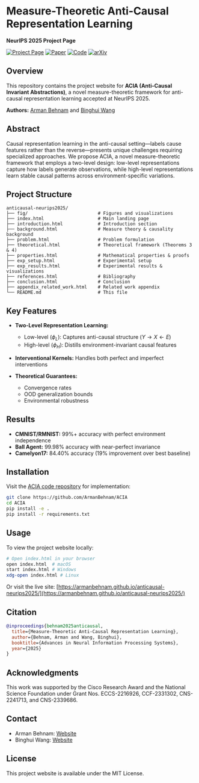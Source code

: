 # Measure-Theoretic Anti-Causal Representation Learning

**NeurIPS 2025 Project Page**

[![Project Page](https://img.shields.io/badge/Project-Page-blue)](https://armanbehnam.github.io/anticausal-neurips2025/)
[![Paper](https://img.shields.io/badge/Paper-PDF-red)]()
[![Code](https://img.shields.io/badge/Code-GitHub-green)](https://github.com/ArmanBehnam/ACIA)
[![arXiv](https://img.shields.io/badge/arXiv-2025-orange)]()

## Overview

This repository contains the project website for **ACIA (Anti-Causal Invariant Abstractions)**, a novel measure-theoretic framework for anti-causal representation learning accepted at NeurIPS 2025.

**Authors:** [Arman Behnam](https://armanbehnam.github.io/) and [Binghui Wang](https://wangbinghui.net/)

## Abstract

Causal representation learning in the anti-causal setting—labels cause features rather than the reverse—presents unique challenges requiring specialized approaches. We propose ACIA, a novel measure-theoretic framework that employs a two-level design: low-level representations capture how labels generate observations, while high-level representations learn stable causal patterns across environment-specific variations.

## Project Structure

```
anticausal-neurips2025/
├── fig/                          # Figures and visualizations
├── index.html                    # Main landing page
├── introduction.html             # Introduction section
├── background.html               # Measure theory & causality background
├── problem.html                  # Problem formulation
├── theoretical.html              # Theoretical framework (Theorems 3 & 4)
├── properties.html               # Mathematical properties & proofs
├── exp_setup.html                # Experimental setup
├── exp_results.html              # Experimental results & visualizations
├── references.html               # Bibliography
├── conclusion.html               # Conclusion
├── appendix_related_work.html    # Related work appendix
└── README.md                     # This file
```

## Key Features

- **Two-Level Representation Learning:**
  - Low-level ($\phi_L$): Captures anti-causal structure ($Y \rightarrow X \leftarrow E$)
  - High-level ($\phi_H$): Distills environment-invariant causal features

- **Interventional Kernels:** Handles both perfect and imperfect interventions

- **Theoretical Guarantees:**
  - Convergence rates
  - OOD generalization bounds
  - Environmental robustness

## Results

- **CMNIST/RMNIST:** 99%+ accuracy with perfect environment independence
- **Ball Agent:** 99.98% accuracy with near-perfect invariance
- **Camelyon17:** 84.40% accuracy (19% improvement over best baseline)

## Installation

Visit the [ACIA code repository](https://github.com/ArmanBehnam/ACIA) for implementation:

```bash
git clone https://github.com/ArmanBehnam/ACIA
cd ACIA
pip install -e .
pip install -r requirements.txt
```

## Usage

To view the project website locally:

```bash
# Open index.html in your browser
open index.html  # macOS
start index.html # Windows
xdg-open index.html # Linux
```

Or visit the live site: [https://armanbehnam.github.io/anticausal-neurips2025/](https://armanbehnam.github.io/anticausal-neurips2025/)

## Citation

```bibtex
@inproceedings{behnam2025anticausal,
  title={Measure-Theoretic Anti-Causal Representation Learning},
  author={Behnam, Arman and Wang, Binghui},
  booktitle={Advances in Neural Information Processing Systems},
  year={2025}
}
```

## Acknowledgments

This work was supported by the Cisco Research Award and the National Science Foundation under Grant Nos. ECCS-2216926, CCF-2331302, CNS-2241713, and CNS-2339686.

## Contact

- Arman Behnam: [Website](https://armanbehnam.github.io/)
- Binghui Wang: [Website](https://wangbinghui.net/)

## License

This project website is available under the MIT License.